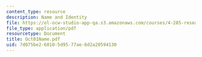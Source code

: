 ```yaml
---
content_type: resource
description: Name and Identity
file: https://ol-ocw-studio-app-qa.s3.amazonaws.com/courses/4-285-research-topics-in-architecture-citizen-centered-design-of-open-governance-systems-fall-2002/7d075be260105d9577ae6d2a20594130_Oct01Name.pdf
file_type: application/pdf
resourcetype: Document
title: Oct01Name.pdf
uid: 7d075be2-6010-5d95-77ae-6d2a20594130
---
```

